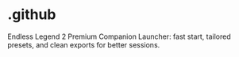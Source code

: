 # .github
Endless Legend 2 Premium Companion Launcher: fast start, tailored presets, and clean exports for better sessions.
